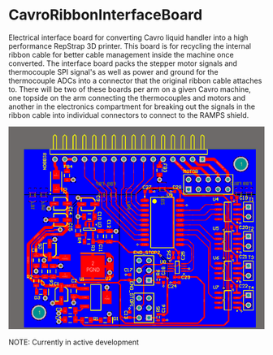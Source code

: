 CavroRibbonInterfaceBoard
=========================
Electrical interface board for converting Cavro liquid handler into a high performance RepStrap 3D printer.
This board is for recycling the internal ribbon cable for better cable management inside the machine once
converted. The interface board packs the stepper motor signals and thermocouple SPI signal's as well as 
power and ground for the thermocouple ADCs into a connector that the original ribbon cable attaches to.
There will be two of these boards per arm on a given Cavro machine, one topside on the arm connecting
the thermocouples and motors and another in the electronics compartment for breaking out the signals in
the ribbon cable into individual connectors to connect to the RAMPS shield.

![Prototype 1](/CavroTop.png)

NOTE: Currently in active development
